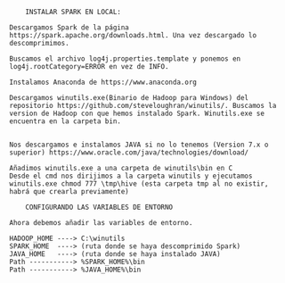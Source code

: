 		INSTALAR SPARK EN LOCAL:

	Descargamos Spark de la página https://spark.apache.org/downloads.html. Una vez descargado lo descomprimimos.

	Buscamos el archivo log4j.properties.template y ponemos en log4j.rootCategory=ERROR en vez de INFO.

	Instalamos Anaconda de https://www.anaconda.org

	Descargamos winutils.exe(Binario de Hadoop para Windows) del repositorio https://github.com/steveloughran/winutils/. Buscamos la version de Hadoop con que hemos instalado Spark. Winutils.exe se encuentra en la carpeta bin.


	Nos descargamos e instalamos JAVA si no lo tenemos (Version 7.x o superior) https://www.oracle.com/java/technologies/download/

	Añadimos winutils.exe a una carpeta de winutils\bin en C 
	Desde el cmd nos dirijimos a la carpeta winutils y ejecutamos winutils.exe chmod 777 \tmp\hive (esta carpeta tmp al no existir, habrá que crearla previamente)

		CONFIGURANDO LAS VARIABLES DE ENTORNO

	Ahora debemos añadir las variables de entorno. 

	HADOOP_HOME ----> C:\winutils
	SPARK_HOME  ----> (ruta donde se haya descomprimido Spark)
	JAVA_HOME   ----> (ruta donde se haya instalado JAVA)
	Path -----------> %SPARK_HOME%\bin
	Path -----------> %JAVA_HOME%\bin
